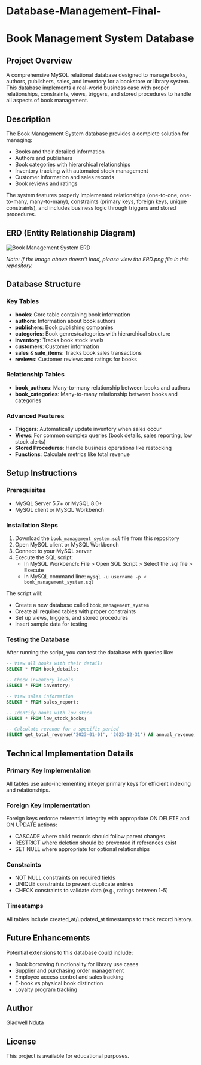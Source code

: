 # Database-Management-Final-
# Book Management System Database

## Project Overview
A comprehensive MySQL relational database designed to manage books, authors, publishers, sales, and inventory for a bookstore or library system. This database implements a real-world business case with proper relationships, constraints, views, triggers, and stored procedures to handle all aspects of book management.

## Description
The Book Management System database provides a complete solution for managing:
- Books and their detailed information
- Authors and publishers
- Book categories with hierarchical relationships
- Inventory tracking with automated stock management
- Customer information and sales records
- Book reviews and ratings

The system features properly implemented relationships (one-to-one, one-to-many, many-to-many), constraints (primary keys, foreign keys, unique constraints), and includes business logic through triggers and stored procedures.

## ERD (Entity Relationship Diagram)

![Book Management System ERD](https://i.imgur.com/rTMxPOX.png)

*Note: If the image above doesn't load, please view the ERD.png file in this repository.*

## Database Structure

### Key Tables
- **books**: Core table containing book information
- **authors**: Information about book authors
- **publishers**: Book publishing companies
- **categories**: Book genres/categories with hierarchical structure
- **inventory**: Tracks book stock levels
- **customers**: Customer information
- **sales** & **sale_items**: Tracks book sales transactions
- **reviews**: Customer reviews and ratings for books

### Relationship Tables
- **book_authors**: Many-to-many relationship between books and authors
- **book_categories**: Many-to-many relationship between books and categories

### Advanced Features
- **Triggers**: Automatically update inventory when sales occur
- **Views**: For common complex queries (book details, sales reporting, low stock alerts)
- **Stored Procedures**: Handle business operations like restocking
- **Functions**: Calculate metrics like total revenue

## Setup Instructions

### Prerequisites
- MySQL Server 5.7+ or MySQL 8.0+
- MySQL client or MySQL Workbench

### Installation Steps
1. Download the `book_management_system.sql` file from this repository
2. Open MySQL client or MySQL Workbench
3. Connect to your MySQL server
4. Execute the SQL script:
   - In MySQL Workbench: File > Open SQL Script > Select the .sql file > Execute
   - In MySQL command line: `mysql -u username -p < book_management_system.sql`

The script will:
- Create a new database called `book_management_system`
- Create all required tables with proper constraints
- Set up views, triggers, and stored procedures
- Insert sample data for testing

### Testing the Database
After running the script, you can test the database with queries like:

```sql
-- View all books with their details
SELECT * FROM book_details;

-- Check inventory levels
SELECT * FROM inventory;

-- View sales information
SELECT * FROM sales_report;

-- Identify books with low stock
SELECT * FROM low_stock_books;

-- Calculate revenue for a specific period
SELECT get_total_revenue('2023-01-01', '2023-12-31') AS annual_revenue;
```

## Technical Implementation Details

### Primary Key Implementation
All tables use auto-incrementing integer primary keys for efficient indexing and relationships.

### Foreign Key Implementation
Foreign keys enforce referential integrity with appropriate ON DELETE and ON UPDATE actions:
- CASCADE where child records should follow parent changes
- RESTRICT where deletion should be prevented if references exist
- SET NULL where appropriate for optional relationships

### Constraints
- NOT NULL constraints on required fields
- UNIQUE constraints to prevent duplicate entries
- CHECK constraints to validate data (e.g., ratings between 1-5)

### Timestamps
All tables include created_at/updated_at timestamps to track record history.

## Future Enhancements
Potential extensions to this database could include:
- Book borrowing functionality for library use cases
- Supplier and purchasing order management
- Employee access control and sales tracking
- E-book vs physical book distinction
- Loyalty program tracking

## Author
Gladwell Nduta


## License
This project is available for educational purposes.
